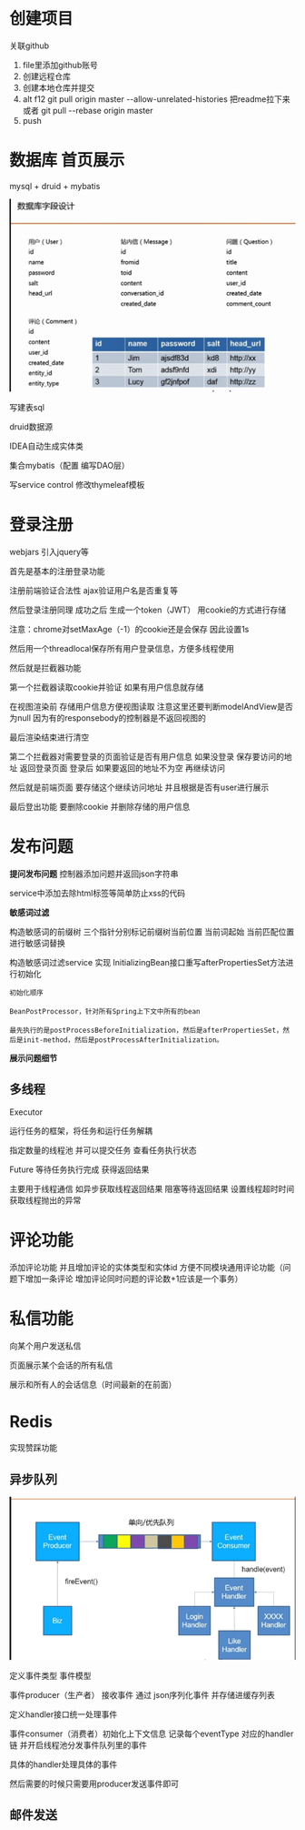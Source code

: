 # 创建项目

关联github

1. file里添加github账号
2. 创建远程仓库
3. 创建本地仓库并提交
4. alt f12   git pull origin master --allow-unrelated-histories   把readme拉下来  或者 git pull --rebase origin master 
5. push





# 数据库  首页展示

mysql  +  druid  + mybatis



![image-20191223164221822](README.assets/image-20191223164221822.png)

写建表sql

druid数据源    

IDEA自动生成实体类

集合mybatis（配置 编写DAO层）



写service  control    修改thymeleaf模板



# 登录注册

webjars  引入jquery等

首先是基本的注册登录功能

注册前端验证合法性 ajax验证用户名是否重复等

然后登录注册同理  成功之后 生成一个token（JWT）  用cookie的方式进行存储

注意：chrome对setMaxAge（-1）的cookie还是会保存 因此设置1s

然后用一个threadlocal保存所有用户登录信息，方便多线程使用



然后就是拦截器功能

第一个拦截器读取cookie并验证  如果有用户信息就存储

在视图渲染前 存储用户信息方便视图读取 注意这里还要判断modelAndView是否为null  因为有的responsebody的控制器是不返回视图的

最后渲染结束进行清空

第二个拦截器对需要登录的页面验证是否有用户信息  如果没登录 保存要访问的地址 返回登录页面  登录后 如果要返回的地址不为空 再继续访问



然后就是前端页面 要存储这个继续访问地址   并且根据是否有user进行展示



最后登出功能  要删除cookie 并删除存储的用户信息





# 发布问题

**提问发布问题**    控制器添加问题并返回json字符串

service中添加去除html标签等简单防止xss的代码  

**敏感词过滤**

构造敏感词的前缀树 三个指针分别标记前缀树当前位置  当前词起始  当前匹配位置   进行敏感词替换

构造敏感词过滤service   实现 InitializingBean接口重写afterPropertiesSet方法进行初始化

```
初始化顺序

BeanPostProcessor，针对所有Spring上下文中所有的bean

最先执行的是postProcessBeforeInitialization，然后是afterPropertiesSet，然后是init-method，然后是postProcessAfterInitialization。
```

**展示问题细节**

## 多线程

Executor

运行任务的框架，将任务和运行任务解耦

指定数量的线程池  并可以提交任务   查看任务执行状态

Future 等待任务执行完成 获得返回结果

主要用于线程通信  如异步获取线程返回结果 阻塞等待返回结果  设置线程超时时间   获取线程抛出的异常



# 评论功能

添加评论功能  并且增加评论的实体类型和实体id  方便不同模块通用评论功能（问题下增加一条评论  增加评论同时问题的评论数+1应该是一个事务）



# 私信功能

向某个用户发送私信   

页面展示某个会话的所有私信    

展示和所有人的会话信息（时间最新的在前面）



# Redis

实现赞踩功能

## 异步队列

![image-20200226093104053](README.assets\image-20200226093104053.png)

定义事件类型  事件模型

事件producer（生产者） 接收事件  通过 json序列化事件  并存储进缓存列表

定义handler接口统一处理事件

事件consumer（消费者）初始化上下文信息 记录每个eventType 对应的handler链   并开启线程池分发事件队列里的事件

具体的handler处理具体的事件

然后需要的时候只需要用producer发送事件即可

## 邮件发送